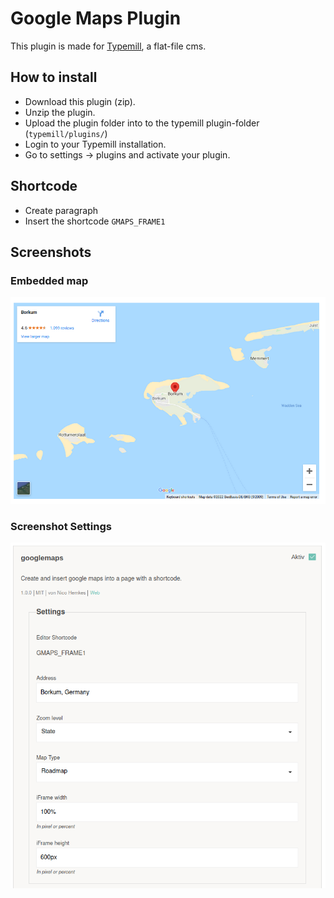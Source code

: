 # Google Maps Plugin

This plugin is made for [Typemill](https://github.com/typemill/typemill), a flat-file cms.

## How to install

* Download this plugin (zip).
* Unzip the plugin.
* Upload the plugin folder into to the typemill plugin-folder (`typemill/plugins/`)
* Login to your Typemill installation.
* Go to settings -> plugins and activate your plugin.

## Shortcode

* Create paragraph
* Insert the shortcode `GMAPS_FRAME1`

## Screenshots

### Embedded map

![Map Preview](https://raw.githubusercontent.com/turbopixel/typemill-googlemaps/master/github/screenshot-map.png "Map Preview")

### Screenshot Settings

![Settings](https://raw.githubusercontent.com/turbopixel/typemill-googlemaps/master/github/screenshot-settings.png "Settings")